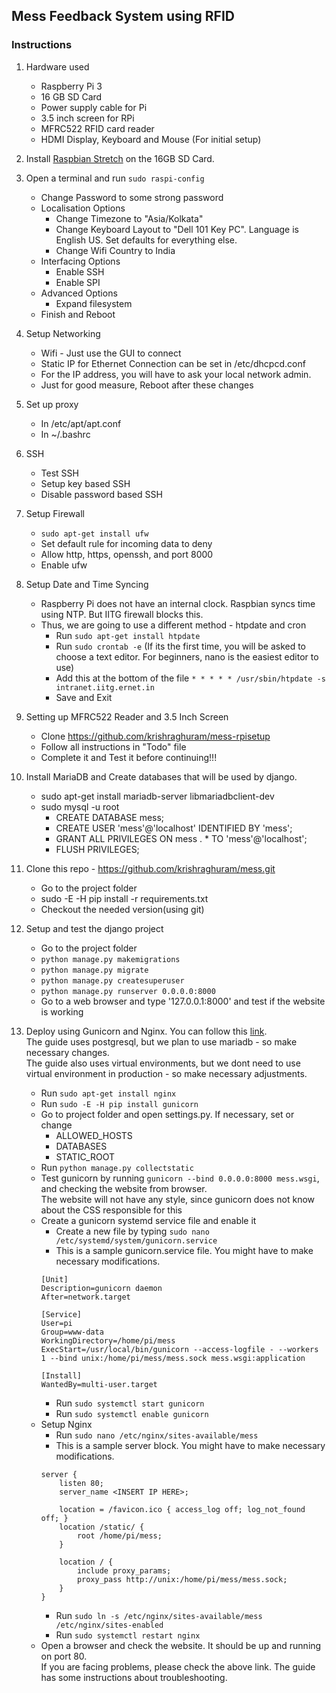 ## Mess Feedback System using RFID

### Instructions

1) Hardware used
	* Raspberry Pi 3
	* 16 GB SD Card
	* Power supply cable for Pi
	* 3.5 inch screen for RPi
	* MFRC522 RFID card reader
	* HDMI Display, Keyboard and Mouse (For initial setup)

2) Install [Raspbian Stretch](https://www.raspberrypi.org/downloads/raspbian/) on the 16GB SD Card.

3) Open a terminal and run `sudo raspi-config`
	* Change Password to some strong password
	* Localisation Options
		* Change Timezone to "Asia/Kolkata"
		* Change Keyboard Layout to "Dell 101 Key PC". Language is English US. Set defaults for everything else. 
		* Change Wifi Country to India
	* Interfacing Options
		* Enable SSH
		* Enable SPI
	* Advanced Options
		* Expand filesystem
	* Finish and Reboot

4) Setup Networking 
	* Wifi - Just use the GUI to connect
	* Static IP for Ethernet Connection can be set in /etc/dhcpcd.conf
	* For the IP address, you will have to ask your local network admin.
	* Just for good measure, Reboot after these changes

5) Set up proxy
	* In /etc/apt/apt.conf
	* In ~/.bashrc

6) SSH
	* Test SSH
	* Setup key based SSH
	* Disable password based SSH

7) Setup Firewall
	* `sudo apt-get install ufw`
	* Set default rule for incoming data to deny
	* Allow http, https, openssh, and port 8000
	* Enable ufw

8) Setup Date and Time Syncing
	* Raspberry Pi does not have an internal clock. Raspbian syncs time using NTP. But IITG firewall blocks this.
	* Thus, we are going to use a different method - htpdate and cron
		* Run `sudo apt-get install htpdate`
		* Run `sudo crontab -e` (If its the first time, you will be asked to choose a text editor. For beginners, nano is the easiest editor to use)
    	* Add this at the bottom of the file
    	`* * * * * /usr/sbin/htpdate -s intranet.iitg.ernet.in`
    	* Save and Exit

9) Setting up MFRC522 Reader and 3.5 Inch Screen
	* Clone https://github.com/krishraghuram/mess-rpisetup
	* Follow all instructions in "Todo" file
	* Complete it and Test it before continuing!!!

10) Install MariaDB and Create databases that will be used by django.
	* sudo apt-get install mariadb-server libmariadbclient-dev
	* sudo mysql -u root
		* CREATE DATABASE mess;
		* CREATE USER 'mess'@'localhost' IDENTIFIED BY 'mess';
		* GRANT ALL PRIVILEGES ON mess . * TO 'mess'@'localhost';
		* FLUSH PRIVILEGES;

11) Clone this repo - https://github.com/krishraghuram/mess.git
	* Go to the project folder
	* sudo -E -H pip install -r requirements.txt
	* Checkout the needed version(using git)

12) Setup and test the django project
	* Go to the project folder
	* `python manage.py makemigrations`
	* `python manage.py migrate`
	* `python manage.py createsuperuser`
	* `python manage.py runserver 0.0.0.0:8000`
	* Go to a web browser and type '127.0.0.1:8000' and test if the website is working

13) Deploy using Gunicorn and Nginx. You can follow this [link](https://www.digitalocean.com/community/tutorials/how-to-set-up-django-with-postgres-nginx-and-gunicorn-on-ubuntu-16-04).  
The guide uses postgresql, but we plan to use mariadb - so make necessary changes.  
The guide also uses virtual environments, but we dont need to use virtual environment in production - so make necessary adjustments.  
	* Run `sudo apt-get install nginx`
	* Run `sudo -E -H pip install gunicorn`
	* Go to project folder and open settings.py. If necessary, set or change
		* ALLOWED_HOSTS
		* DATABASES
		* STATIC_ROOT
	* Run `python manage.py collectstatic`
	* Test gunicorn by running `gunicorn --bind 0.0.0.0:8000 mess.wsgi`, and checking the website from browser.  
	The website will not have any style, since gunicorn does not know about the CSS responsible for this
	* Create a gunicorn systemd service file and enable it
		* Create a new file by typing `sudo nano /etc/systemd/system/gunicorn.service`
		* This is a sample gunicorn.service file. You might have to make necessary modifications.  
		```
		[Unit]
		Description=gunicorn daemon
		After=network.target

		[Service]
		User=pi
		Group=www-data
		WorkingDirectory=/home/pi/mess
		ExecStart=/usr/local/bin/gunicorn --access-logfile - --workers 1 --bind unix:/home/pi/mess/mess.sock mess.wsgi:application

		[Install]
		WantedBy=multi-user.target
		```
		* Run `sudo systemctl start gunicorn`
		* Run `sudo systemctl enable gunicorn`
	* Setup Nginx
		* Run `sudo nano /etc/nginx/sites-available/mess`
		* This is a sample server block. You might have to make necessary modifications.  
		```
		server {
			listen 80;
			server_name <INSERT IP HERE>;

			location = /favicon.ico { access_log off; log_not_found off; }
			location /static/ {
				root /home/pi/mess;
			}

			location / {
				include proxy_params;
				proxy_pass http://unix:/home/pi/mess/mess.sock;
			}
		}
		```
		* Run `sudo ln -s /etc/nginx/sites-available/mess /etc/nginx/sites-enabled`
		* Run `sudo systemctl restart nginx`
	* Open a browser and check the website. It should be up and running on port 80.  
	If you are facing problems, please check the above link. The guide has some instructions about troubleshooting.


